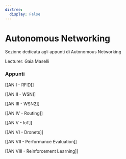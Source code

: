 ```yaml
---
dirtree:
  display: False
---
```


# Autonomous Networking

Sezione dedicata agli appunti di Autonomous Networking

Lecturer: Gaia Maselli

### Appunti

[[AN I - RFID]]

[[AN II - WSN]]

[[AN III - WSN2]]

[[AN IV - Routing]]

[[AN V - IoT]]

[[AN VI - Dronets]]

[[AN VII - Performance Evaluation]]

[[AN VIII - Reinforcement Learning]]